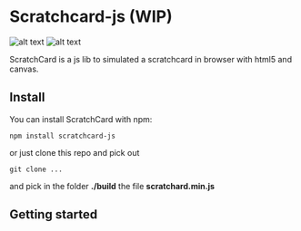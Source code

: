 # Scratchcard-js (WIP) 
![alt text](https://travis-ci.org/Masth0/ScratchCard.svg?branch=v2)
![alt text](https://img.shields.io/npm/v/scratchcard-js.svg)

ScratchCard is a js lib to simulated a scratchcard in browser with html5 and canvas.

## Install
You can install ScratchCard with npm:
```
npm install scratchcard-js
```
or just clone this repo and pick out 
```
git clone ...
```
and pick in the folder **./build** the file **scratchard.min.js**

## Getting started
